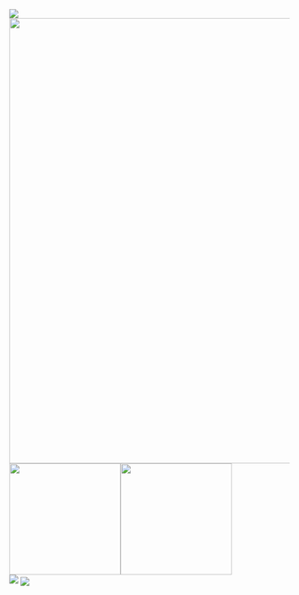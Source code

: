 <img align="center" src="https://capsule-render.vercel.app/api?type=waving&color=timeGradient&height=300&&section=header&text=Hello World!&fontSize=90&fontAlign=50&fontAlignY=30&desc=I'm ComradeXY 👋&descAlign=50&descSize=30&descAlignY=60&animation=twinkling" />

<img align="center" width="800" src="https://github-readme-activity-graph.vercel.app/graph?username=comradexy&theme=github-compact&hide_border=true&area=true" alt="" />

<div style="display: flex; align-items: center;">
    <img src="https://github-readme-stats.vercel.app/api?username=comradexy&theme=transparent&hide_border=true" style="height: 200px;" />
    <img src="https://github-readme-stats.vercel.app/api/top-langs/?username=comradexy&theme=transparent&hide_border=true&layout=compact" style="height: 200px;" />
</div>

<img src="https://github-readme-stats.vercel.app/api/wakatime?username=comradexy&range=all_time&theme=transparent&hide_border=true" />


<img align="center" src="https://capsule-render.vercel.app/api?type=waving&color=timeGradient&height=300&&section=footer&text=THE END&fontSize=90&fontAlign=50&fontAlignY=70&desc=✨Hope your program is bug-free!✨&descAlign=50&descSize=30&descAlignY=40&animation=twinkling" />


<!--
**comradexy/comradexy** is a ✨ _special_ ✨ repository because its `README.md` (this file) appears on your GitHub profile.

Here are some ideas to get you started:

- 🔭 I’m currently working on ...
- 🌱 I’m currently learning ...
- 👯 I’m looking to collaborate on ...
- 🤔 I’m looking for help with ...
- 💬 Ask me about ...
- 📫 How to reach me: ...
- 😄 Pronouns: ...
- ⚡ Fun fact: ...
-->
